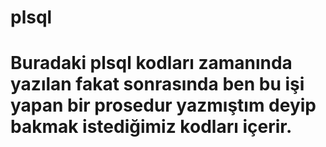 # plsql
# Buradaki plsql kodları zamanında yazılan fakat sonrasında ben bu işi yapan bir prosedur yazmıştım deyip bakmak istediğimiz kodları içerir.
